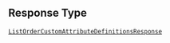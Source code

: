 ## Response Type

[`ListOrderCustomAttributeDefinitionsResponse`](../../doc/models/list-order-custom-attribute-definitions-response.md)
